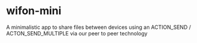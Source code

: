 # wifon-mini
A minimalistic app to share files between devices using an ACTION_SEND / ACTON_SEND_MULTIPLE via our peer to peer technology

